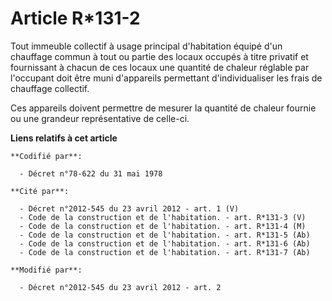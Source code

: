# Article R*131-2

Tout immeuble collectif à usage principal d'habitation équipé d'un chauffage commun à tout ou partie des locaux occupés à
titre privatif et fournissant à chacun de ces locaux une quantité de chaleur réglable par l'occupant doit être muni
d'appareils permettant d'individualiser les frais de chauffage collectif. 

Ces appareils doivent permettre de mesurer la quantité de chaleur fournie ou une grandeur représentative de celle-ci.

**Liens relatifs à cet article**

	**Codifié par**:

	  - Décret n°78-622 du 31 mai 1978

	**Cité par**:

	  - Décret n°2012-545 du 23 avril 2012 - art. 1 (V)
	  - Code de la construction et de l'habitation. - art. R*131-3 (V)
	  - Code de la construction et de l'habitation. - art. R*131-4 (M)
	  - Code de la construction et de l'habitation. - art. R*131-5 (Ab)
	  - Code de la construction et de l'habitation. - art. R*131-6 (Ab)
	  - Code de la construction et de l'habitation. - art. R*131-7 (Ab)

	**Modifié par**:

	  - Décret n°2012-545 du 23 avril 2012 - art. 2
